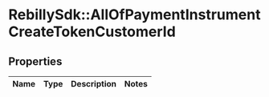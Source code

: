 # RebillySdk::AllOfPaymentInstrumentCreateTokenCustomerId

## Properties
Name | Type | Description | Notes
------------ | ------------- | ------------- | -------------

